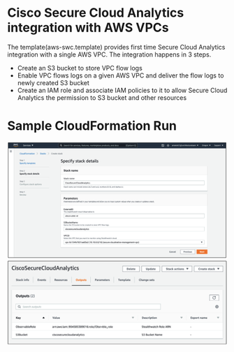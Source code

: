 # Cisco Secure Cloud Analytics integration with AWS VPCs  
The template(aws-swc.template) provides first time Secure Cloud Analytics integration with a single AWS VPC. The integration happens in 3 steps.
  - Create an S3 bucket to store VPC flow logs  
  - Enable VPC flows logs on a given AWS VPC and deliver the flow logs to newly created S3 bucket  
  - Create an IAM role and associate IAM policies to it to allow Secure Cloud Analytics the permission to S3 bucket and other resources  

# Sample CloudFormation Run  
![alt text](https://github.com/cisco-security/Cisco-Validated-Designs/blob/master/safe-cloud-caas-aws/cisco-secure-analytics/images/step1.png)  
![alt text](https://github.com/cisco-security/Cisco-Validated-Designs/blob/master/safe-cloud-caas-aws/cisco-secure-analytics/images/step2.png)  
